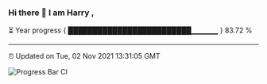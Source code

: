 ### Hi there 👋 I am Harry , 

⏳ Year progress { █████████████████████████▁▁▁▁▁ } 83.72 %

---

⏰ Updated on Tue, 02 Nov 2021 13:31:05 GMT

![Progress Bar CI](https://github.com/duykhang68/duykhang68/workflows/Progress%20Bar%20CI/badge.svg)
